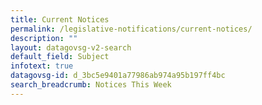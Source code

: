 ```yaml
---
title: Current Notices
permalink: /legislative-notifications/current-notices/
description: ""
layout: datagovsg-v2-search
default_field: Subject
infotext: true
datagovsg-id: d_3bc5e9401a77986ab974a95b197ff4bc
search_breadcrumb: Notices This Week
---
```

